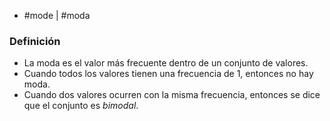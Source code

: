 - #mode | #moda

### Definición
- La moda es el valor más frecuente dentro de un conjunto de valores.
- Cuando todos los valores tienen una frecuencia de $1$, entonces no hay moda.
- Cuando dos valores ocurren con la misma frecuencia, entonces se dice que el conjunto es *bimodal*.